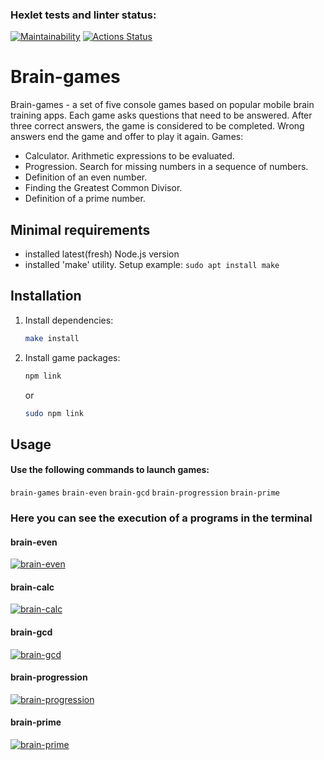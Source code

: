### Hexlet tests and linter status:

[![Maintainability](https://api.codeclimate.com/v1/badges/dfc50c2d88cd46d069c1/maintainability)](https://codeclimate.com/github/expant/frontend-project-44)
[![Actions Status](https://github.com/expant/frontend-project-44/workflows/hexlet-check/badge.svg)](https://github.com/expant/frontend-project-44/actions)

# Brain-games

Brain-games - a set of five console games based on popular mobile brain training apps. Each game asks questions that need to be answered. After three correct answers, the game is considered to be completed. Wrong answers end the game and offer to play it again. Games:

* Calculator. Arithmetic expressions to be evaluated.
* Progression. Search for missing numbers in a sequence of numbers.
* Definition of an even number.
* Finding the Greatest Common Divisor.
* Definition of a prime number.

## Minimal requirements

* installed latest(fresh) Node.js version
* installed 'make' utility. 
    Setup example:
    `sudo apt install make`

## Installation

1.  Install dependencies: 
    ```sh
    make install
    ```
1.  Install game packages: 
    ```sh
    npm link
    ``` 
    or 
    ```sh
    sudo npm link
    ```

## Usage

#### Use the following commands to launch games:
`brain-games` `brain-even` `brain-gcd` `brain-progression` `brain-prime`

### Here you can see the execution of a programs in the terminal


#### brain-even
[![brain-even](https://asciinema.org/a/gICEWsdfxkpr4yx5S71gT21Mk.svg)](https://asciinema.org/a/gICEWsdfxkpr4yx5S71gT21Mk)

#### brain-calc
[![brain-calc](https://asciinema.org/a/UJ4C9U51zqGFC45HSfs3dwvOO.svg)](https://asciinema.org/a/UJ4C9U51zqGFC45HSfs3dwvOO)

#### brain-gcd
[![brain-gcd](https://asciinema.org/a/IiMdTkjmVuo9RstVJNMStykPT.svg)](https://asciinema.org/a/IiMdTkjmVuo9RstVJNMStykPT)

#### brain-progression
[![brain-progression](https://asciinema.org/a/sg9nehUbICMFScTKSDm2cx1jK.svg)](https://asciinema.org/a/sg9nehUbICMFScTKSDm2cx1jK)

#### brain-prime
[![brain-prime](https://asciinema.org/a/5q3FTLOkOA5NLpEcVXjvLZL2W.svg)](https://asciinema.org/a/5q3FTLOkOA5NLpEcVXjvLZL2W)
